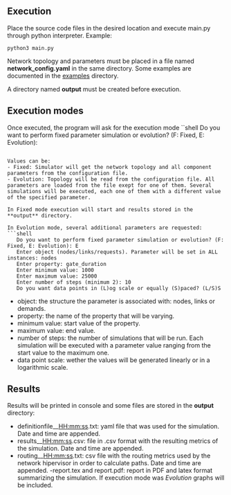 Execution
----------
Place the source code files in the desired location and execute main.py through python interpreter.
Example:
```shell
python3 main.py
```

Network topology and parameters must be placed in a file named **network_config.yaml** in the same directory. Some examples are documented in the [examples](../examples/) directory.

A directory named **output** must be created before execution.

Execution modes
----------------
Once executed, the program will ask for the execution mode
``shell
Do you want to perform fixed parameter simulation or evolution? (F: Fixed, E: Evolution):
```

Values can be:
- Fixed: Simulator will get the network topology and all component parameters from the configuration file.
- Evolution: Topology will be read from the configuration file. All parameters are loaded from the file exept for one of them. Several simulations will be executed, each one of them with a different value of the specified parameter.

In Fixed mode execution will start and results stored in the **output** directory.

In Evolution mode, several additional parameters are requested:
```shell
   Do you want to perform fixed parameter simulation or evolution? (F: Fixed, E: Evolution): E
   Enter object (nodes/links/requests). Parameter will be set in ALL instances: nodes
   Enter property: gate_duration
   Enter minimum value: 1000
   Enter maximum value: 25000
   Enter number of steps (minimum 2): 10
   Do you want data points in (L)og scale or equally (S)paced? (L/S)S
``` 

- object: the structure the parameter is associated with: nodes, links or demands.
- property: the name of the property that will be varying.
- minimum value: start value of the property.
- maximum value: end value.
- number of steps: the number of simulations that will be run. Each simulation will be executed with a parameter value ranging from the start value to the maximum one.
- data point scale: wether the values will be generated linearly or in a logarithmic scale.

Results
---------------
Results will be printed in console and some files are stored in the **output** directory:
- definitionfile_<YYYY-MM-DD>_<HH:mm:ss>.txt: yaml file that was used for the simulation. Date and time are appended.
- results_<YYYY-MM-DD>_<HH:mm:ss>.csv: file in .csv format with the resulting metrics of the simulation. Date and time are appended.
- routing_<YYYY-MM-DD>_<HH:mm:ss>.txt: csv file with the routing metrics used by the network hipervisor in order to calculate paths. Date and time are appended.
-report.tex and report.pdf: report in PDF and latex format summarizing the simulation. If execution mode was *Evolution* graphs will be included.
